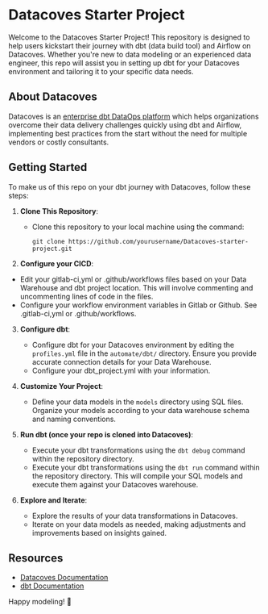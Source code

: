 # Datacoves Starter Project

Welcome to the Datacoves Starter Project! This repository is designed to help users kickstart their journey with dbt (data build tool) and Airflow on Datacoves. Whether you're new to data modeling or an experienced data engineer, this repo will assist you in setting up dbt for your Datacoves environment and tailoring it to your specific data needs.

## About Datacoves

Datacoves is an [enterprise dbt DataOps platform](https://datacoves.com/product) which helps organizations overcome their data delivery challenges quickly using dbt and Airflow, implementing best practices from the start without the need for multiple vendors or costly consultants.  

## Getting Started

To make us of this repo on your dbt journey with Datacoves, follow these steps:

1. **Clone This Repository**:
   - Clone this repository to your local machine using the command:
     ```
     git clone https://github.com/yourusername/Datacoves-starter-project.git
     ```

2.  **Configure your CICD**:
   - Edit your gitlab-ci,yml or .github/workflows files based on your Data Warehouse and dbt project location. This will involve commenting and uncommenting lines of code in the files.
   - Configure your workflow environment variables in Gitlab or Github. See .gitlab-ci,yml or .github/workflows.
     
3. **Configure dbt**:
   - Configure dbt for your Datacoves environment by editing the `profiles.yml` file in the `automate/dbt/` directory. Ensure you provide accurate connection details for your Data Warehouse.
   - Configure your dbt_project.yml with your information.

4. **Customize Your Project**:
   - Define your data models in the `models` directory using SQL files. Organize your models according to your data warehouse schema and naming conventions.

5. **Run dbt (once your repo is cloned into Datacoves)**:
   - Execute your dbt transformations using the `dbt debug` command within the repository directory. 
   - Execute your dbt transformations using the `dbt run` command within the repository directory. This will compile your SQL models and execute them against your Datacoves warehouse.

6. **Explore and Iterate**:
   - Explore the results of your data transformations in Datacoves.
   - Iterate on your data models as needed, making adjustments and improvements based on insights gained.


## Resources

- [Datacoves Documentation](https://docs.Datacoves.com)
- [dbt Documentation](https://docs.getdbt.com)

Happy modeling! 🚀
